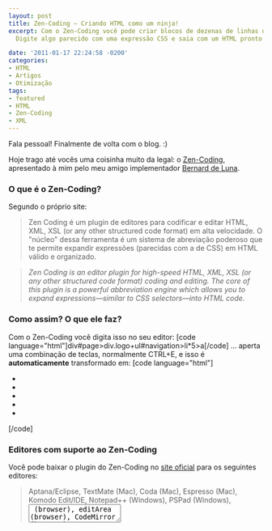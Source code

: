 ```yaml
---
layout: post
title: Zen-Coding – Criando HTML como um ninja!
excerpt: Com o Zen-Coding você pode criar blocos de dezenas de linhas de HTML rapidamente!
  Digite algo parecido com uma expressão CSS e saia com um HTML pronto para usar.

date: '2011-01-17 22:24:58 -0200'
categories:
- HTML
- Artigos
- Otimização
tags:
- featured
- HTML
- Zen-Coding
- XML
---
```

<p>Fala pessoal! Finalmente de volta com o blog. :)</p>
<p>Hoje trago até vocês uma coisinha muito da legal: o <a href="http://code.google.com/p/zen-coding/" target="_blank">Zen-Coding</a>, apresentado à mim pelo meu amigo implementador <a title="Implementador, HTML e CSS" href="http://www.bernarddeluna.com/" target="_blank">Bernard de Luna</a>.</p>
<h3>O que é o Zen-Coding?</h3>
<p>Segundo o próprio site:</p>
<blockquote><p>Zen Coding é um plugin de editores para codificar e editar HTML, XML, XSL (or any other structured code format) em alta velocidade. O "núcleo" dessa ferramenta é um sistema de abreviação poderoso que te permite expandir expressões (parecidas com a de CSS) em HTML válido e organizado.</p></blockquote>
<blockquote><p><em>Zen Coding is an editor plugin for high-speed  HTML, XML, XSL (or any  other structured code format) coding and  editing. The core of this  plugin is a powerful abbreviation engine  which allows you to expand  expressions—similar to CSS selectors—into  HTML code.</em></p></blockquote>
<h3>Como assim? O que ele faz?</h3>
<p>Com o Zen-Coding você digita isso no seu editor:
[code language="html"]div#page>div.logo+ul#navigation>li*5>a[/code]
... aperta uma combinação de teclas, normalmente CTRL+E, e isso é <strong>automaticamente</strong> transformado em:
[code language="html"]<div id="page">
	<div class="logo"></div>
	<ul id="navigation">
		<li><a href=""></a></li>
		<li><a href=""></a></li>
		<li><a href=""></a></li>
		<li><a href=""></a></li>
		<li><a href=""></a></li>
	</ul>
</div>[/code]</p>
<h3>Editores com suporte ao Zen-Coding</h3>
<p>Você pode baixar o plugin do Zen-Coding no <a href="http://code.google.com/p/zen-coding/" target="_blank">site oficial</a> para os seguintes editores:</p>
<blockquote><p>Aptana/Eclipse, TextMate (Mac), Coda (Mac), Espresso (Mac), Komodo Edit/IDE, Notepad++ (Windows), PSPad (Windows), <textarea> (browser), editArea (browser), CodeMirror (browser), Dreamweaver (Windows, Mac), Sublime Text (Windows), UltraEdit (Windows), TopStyle (Windows), GEdit, BBEdit/TextWrangler (Mac), Visual Studio (Windows), EmEditor (Windows), Sakura Editor (Windows), NetBeans, IntelliJ IDEA/WebStorm/PHPStorm, Emacs, Vim e Visual Studio</p></blockquote>
<p>Nem todos são plugins oficiais, mas a maioria sim. :)</p>
<h3>O que mais ele faz?</h3>
<p>Vejam um exemplo que criei para vocês...</p>
<p>Você pode expandir a seguinte linha:
[code language="html"]html>(head>title+meta[name="description" content]+meta[name="keywords" content])+(body>(header+(#body>#content+aside#sidebar))+footer)[/code]
Em um template de site completo:
[code language="html"]<html>
	<head>
		<title></title>
		<meta name="description" content="" />
		<meta name="keywords" content="" />
	</head>
	<body>
		<header></header>
		<div id="body">
			<div id="content"></div>
			<aside id="sidebar"></aside>
		</div>
		<footer></footer>
	</body>
</html>[/code]</p>
<p>Esse é um bom exemplo do que ele é capaz de fazer... Mas não é um uso comum dele... A idéia é você fazer HTML muito rápido, por exemplo quando você digita <code>#menu>ul>li*5>a</code> e "expande", você ganha tempo por não ter que escrever (e organizar/identar), isso tudo:
[code language="html"]<div id="menu">
	<ul>
		<li><a href=""></a></li>
		<li><a href=""></a></li>
		<li><a href=""></a></li>
		<li><a href=""></a></li>
		<li><a href=""></a></li>
	</ul>
</div>[/code]</p>
<hr />
<p>Espero que vocês tenham gostado dessa ferramenta! Ela não é novidade, mas sei que nem todo mundo conhece. ;)</p>
<p>Lembre-se, quanto menos tempo você gastar fazendo as tarefas que vive fazendo, mais tempo você terá pra ganhar mais dinheiro!</p>
